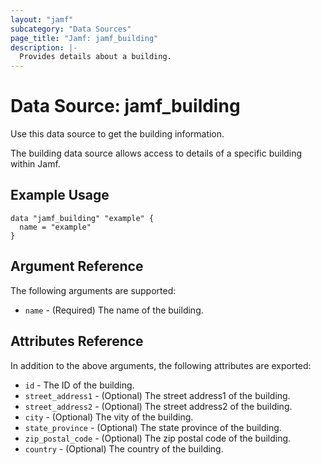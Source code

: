 ```yaml
---
layout: "jamf"
subcategory: "Data Sources"
page_title: "Jamf: jamf_building"
description: |-
  Provides details about a building.
---
```


# Data Source: jamf_building

Use this data source to get the building information.

The building data source allows access to details of a specific
building within Jamf.

## Example Usage

```hcl
data "jamf_building" "example" {
  name = "example"
}
```

## Argument Reference

The following arguments are supported:

* `name` - (Required) The name of the building.

## Attributes Reference

In addition to the above arguments, the following attributes are exported:

* `id` - The ID of the building.
* `street_address1` - (Optional) The street address1 of the building.
* `street_address2` - (Optional) The street address2 of the building.
* `city` - (Optional) The vity of the building.
* `state_province` - (Optional) The state province of the building. 
* `zip_postal_code` - (Optional) The zip postal code of the building.
* `country` - (Optional) The country of the building.
